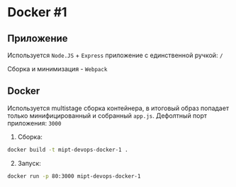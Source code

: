 # Docker #1

## Приложение
Используется `Node.JS` + `Express` приложение с единственной ручкой: `/`

Сборка и минимизация - `Webpack`

## Docker
Используется multistage сборка контейнера, в итоговый образ попадает только минифицированный и собранный `app.js`. Дефолтный порт приложения: `3000`

1. Cборка:
```sh
docker build -t mipt-devops-docker-1 .
```

2. Запуск:
```sh
docker run -p 80:3000 mipt-devops-docker-1
```


